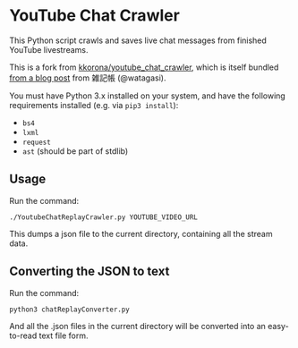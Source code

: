 # YouTube Chat Crawler

This Python script crawls and saves live chat messages from finished YouTube livestreams.

This is a fork from [kkorona/youtube_chat_crawler](https://github.com/kkorona/youtube_chat_crawler), which is itself bundled [from a blog post](http://watagassy.hatenablog.com/entry/2018/10/08/132939) from 雑記帳 (@watagasi).

You must have Python 3.x installed on your system, and have the following requirements installed (e.g. via `pip3 install`):

  - `bs4`
  - `lxml`
  - `request`
  - `ast` (should be part of stdlib)

## Usage

Run the command:

    ./YoutubeChatReplayCrawler.py YOUTUBE_VIDEO_URL

This dumps a json file to the current directory, containing all the stream data.

## Converting the JSON to text

Run the command:

    python3 chatReplayConverter.py

And all the .json files in the current directory will be converted into an easy-to-read text file form.
